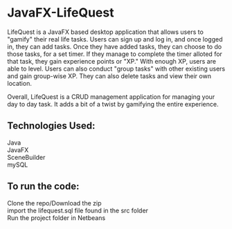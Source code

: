 # JavaFX-LifeQuest

LifeQuest is a JavaFX based desktop application that allows users to "gamify" their real life tasks. Users can sign up and log in, and once logged in, they can add tasks. Once they have added tasks, they can choose to do those tasks, for a set timer. If they manage to complete the timer alloted for that task, they gain experience points or "XP." With enough XP, users are able to level. Users can also conduct "group tasks" with other existing users and gain group-wise XP. They can also delete tasks and view their own location.

Overall, LifeQuest is a CRUD management application for managing your day to day task. It adds a bit of a twist by gamifying the entire experience.

## Technologies Used:

Java </br>
JavaFX </br>
SceneBuilder </br>
mySQL </br>

## To run the code:

Clone the repo/Download the zip </br>
import the lifequest.sql file found in the src folder </br>
Run the project folder in Netbeans
